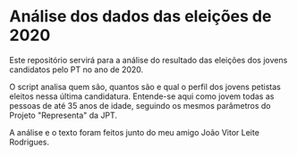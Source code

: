 # Análise dos dados das eleições de 2020

Este repositório servirá para a análise do resultado das eleições dos jovens candidatos pelo PT no ano de 2020.

O script analisa quem são, quantos são e qual o perfil dos jovens petistas eleitos nessa última candidatura. Entende-se aqui como jovem todas as pessoas de até 35 anos de idade, seguindo os mesmos parâmetros do Projeto "Representa" da JPT.

A análise e o texto foram feitos junto do meu amigo João Vitor Leite Rodrigues.
